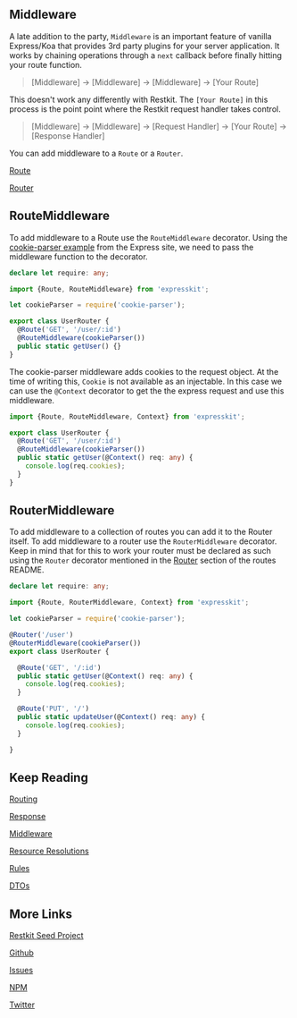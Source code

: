 Middleware
----------

A late addition to the party, `Middleware` is an important feature of vanilla Express/Koa that
provides 3rd party plugins for your server application. It works by chaining operations
through a `next` callback before finally hitting your route function.

> [Middleware] -> [Middleware] -> [Middleware] -> [Your Route]

This doesn't work any differently with Restkit. The `[Your Route]` in this process
is the point point where the Restkit request handler takes control.

> [Middleware] -> [Middleware] -> [Request Handler] -> [Your Route] -> [Response Handler]

You can add middleware to a `Route` or a `Router`.

[Route](#route)

[Router](#router)

<a name="route"></a>
## RouteMiddleware

To add middleware to a Route use the `RouteMiddleware` decorator.
Using the [cookie-parser example](http://expressjs.com/en/guide/using-middleware.html#middleware.third-party)
from the Express site, we need to pass the middleware function to the decorator.

```typescript
declare let require: any;

import {Route, RouteMiddleware} from 'expresskit';

let cookieParser = require('cookie-parser');

export class UserRouter {
  @Route('GET', '/user/:id')
  @RouteMiddleware(cookieParser())
  public static getUser() {}
}
```

The cookie-parser middleware adds cookies to the request object. At the time of
writing this, `Cookie` is not available as an injectable. In this case we can
use the `@Context` decorator to get the the express request and use this middleware.

```typescript
import {Route, RouteMiddleware, Context} from 'expresskit';

export class UserRouter {
  @Route('GET', '/user/:id')
  @RouteMiddleware(cookieParser())
  public static getUser(@Context() req: any) {
    console.log(req.cookies);
  }
}
```

<a name="router"></a>
## RouterMiddleware

To add middleware to a collection of routes you can add it to the Router itself.
To add middleware to a router use the `RouterMiddleware` decorator. Keep in mind that
for this to work your router must be declared as such using the `Router` decorator
mentioned in the [Router](/route/README.md#router) section of the routes README.

```typescript
declare let require: any;

import {Route, RouterMiddleware, Context} from 'expresskit';

let cookieParser = require('cookie-parser');

@Router('/user')
@RouterMiddleware(cookieParser())
export class UserRouter {

  @Route('GET', '/:id')
  public static getUser(@Context() req: any) {
    console.log(req.cookies);
  }

  @Route('PUT', '/')
  public static updateUser(@Context() req: any) {
    console.log(req.cookies);
  }

}
```

## Keep Reading

[Routing](/route/README.md)

[Response](/response/README.md)

[Middleware](/middleware/README.md)

[Resource Resolutions](/resource/README.md)

[Rules](/rule/README.md)

[DTOs](/dto/README.md)

## More Links

[Restkit Seed Project](https://github.com/iamchairs/restkit-seed)

[Github](https://github.com/iamchairs/restkit)

[Issues](https://github.com/iamchairs/restkit/issues)

[NPM](https://www.npmjs.com/package/restkit)

[Twitter](https://twitter.com/micahwllmsn)